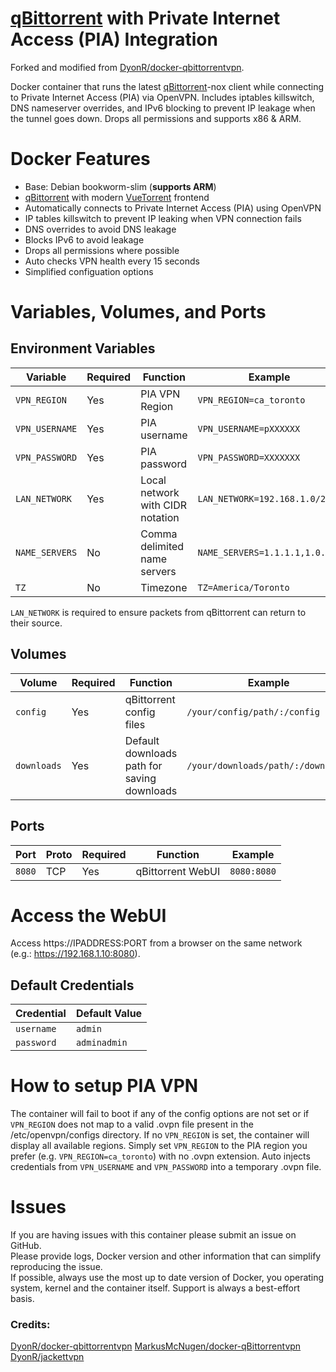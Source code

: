 # [qBittorrent](https://github.com/qbittorrent/qBittorrent) with Private Internet Access (PIA) Integration

Forked and modified from [DyonR/docker-qbittorrentvpn](https://github.com/DyonR/docker-qbittorrentvpn).

Docker container that runs the latest [qBittorrent](https://github.com/qbittorrent/qBittorrent)-nox client while connecting to Private Internet Access (PIA) via OpenVPN. Includes iptables killswitch, DNS nameserver overrides, and IPv6 blocking to prevent IP leakage when the tunnel goes down. Drops all permissions and supports x86 & ARM.

# Docker Features
* Base: Debian bookworm-slim (**supports ARM**)
* [qBittorrent](https://github.com/qbittorrent/qBittorrent) with modern [VueTorrent](https://github.com/WDaan/VueTorrent) frontend
* Automatically connects to Private Internet Access (PIA) using OpenVPN
* IP tables killswitch to prevent IP leaking when VPN connection fails
* DNS overrides to avoid DNS leakage
* Blocks IPv6 to avoid leakage
* Drops all permissions where possible
* Auto checks VPN health every 15 seconds
* Simplified configuation options

# Variables, Volumes, and Ports
## Environment Variables
| Variable | Required | Function | Example |
|----------|----------|----------|----------|
|`VPN_REGION`| Yes | PIA VPN Region | `VPN_REGION=ca_toronto`||
|`VPN_USERNAME`| Yes | PIA username | `VPN_USERNAME=pXXXXXX`||
|`VPN_PASSWORD`| Yes | PIA password | `VPN_PASSWORD=XXXXXXX`||
|`LAN_NETWORK`| Yes | Local network with CIDR notation | `LAN_NETWORK=192.168.1.0/24`||
|`NAME_SERVERS`| No | Comma delimited name servers |`NAME_SERVERS=1.1.1.1,1.0.0.1`|`1.1.1.1,1.0.0.1`||
|`TZ`| No | Timezone |`TZ=America/Toronto`||

`LAN_NETWORK` is required to ensure packets from qBittorrent can return to their source.

## Volumes
| Volume | Required | Function | Example |
|----------|----------|----------|----------|
| `config` | Yes | qBittorrent config files | `/your/config/path/:/config`|
| `downloads` | Yes | Default downloads path for saving downloads | `/your/downloads/path/:/downloads`|

## Ports
| Port | Proto | Required | Function | Example |
|----------|----------|----------|----------|----------|
| `8080` | TCP | Yes | qBittorrent WebUI | `8080:8080`|

# Access the WebUI
Access https://IPADDRESS:PORT from a browser on the same network (e.g.: https://192.168.1.10:8080).

## Default Credentials
| Credential | Default Value |
|----------|----------|
|`username`| `admin` |
|`password`| `adminadmin` |

# How to setup PIA VPN
The container will fail to boot if any of the config options are not set or if `VPN_REGION` does not map to a valid .ovpn file present in the /etc/openvpn/configs directory. If no `VPN_REGION` is set, the container will display all available regions. Simply set `VPN_REGION` to the PIA region you prefer (e.g. `VPN_REGION=ca_toronto`) with no .ovpn extension. Auto injects credentials from `VPN_USERNAME` and `VPN_PASSWORD` into a temporary .ovpn file.

# Issues
If you are having issues with this container please submit an issue on GitHub.  
Please provide logs, Docker version and other information that can simplify reproducing the issue.  
If possible, always use the most up to date version of Docker, you operating system, kernel and the container itself. Support is always a best-effort basis.

### Credits:
[DyonR/docker-qbittorrentvpn](https://github.com/DyonR/docker-qbittorrentvpn)
[MarkusMcNugen/docker-qBittorrentvpn](https://github.com/MarkusMcNugen/docker-qBittorrentvpn)  
[DyonR/jackettvpn](https://github.com/DyonR/jackettvpn)  
